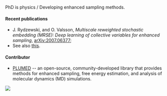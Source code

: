 PhD is physics / Developing enhanced sampling methods.

#### Recent publications
  - J. Rydzewski, and O. Valsson, *Multiscale reweighted stochastic embedding (MRSE): Deep learning of collective variables for enhanced sampling*, [arXiv:2007.06377](https://arxiv.org/abs/2007.06377);
  - See also [this](https://jakryd.github.io/publications).


#### Contributor

  - [PLUMED](https://www.plumed.org/) -- an open-source, community-developed library that provides methods for enhanced sampling, free energy estimation, and analysis of molecular dynamics (MD) simulations.



<a href="https://www.buymeacoffee.com/eigen"><img src="https://img.buymeacoffee.com/button-api/?text=Buy me a coffee&emoji=&slug=eigen&button_colour=000000&font_colour=ffffff&font_family=Lato&outline_colour=ffffff&coffee_colour=FFDD00"></a>
